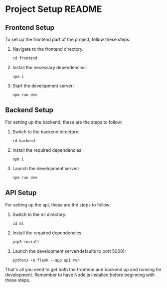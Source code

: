 # Project Setup README

## Frontend Setup
To set up the frontend part of the project, follow these steps:

1. Navigate to the frontend directory:
   ```
   cd frontend
   ```
2. Install the necessary dependencies:
   ```
   npm i
   ```
3. Start the development server:
   ```
   npm run dev
   ```

## Backend Setup
For setting up the backend, these are the steps to follow:

1. Switch to the backend directory:
   ```
   cd backend
   ```
2. Install the required dependencies:
   ```
   npm i
   ```
3. Launch the development server:
   ```
   npm run dev
   ```
## API Setup
For setting up the api, these are the steps to follow:

1. Switch to the ml directory:
   ```
   cd ml
   ```
2. Install the required dependencies:
   ```
   pip3 install
   ```
3. Launch the development server(defaults to port 5000):
   ```
   python3 -m flask --app api run
   ```

That's all you need to get both the frontend and backend up and running for development. Remember to have Node.js installed before beginning with these steps. 
